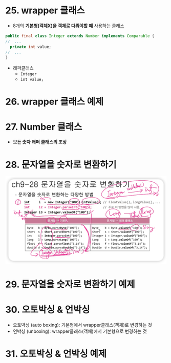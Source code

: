 # 25. wrapper 클래스
- 8개의 **기본형(객체X)을 객체로 다뤄야할 때** 사용하는 클래스
```java
public final class Integer extends Number implements Comparable {
//  ...
  private int value;
//  ...
}
```
- 래퍼클래스
    - `Integer`
    - `int value;`

# 26. wrapper 클래스 예제


# 27. Number 클래스
- **모든 숫자 래퍼 클래스의 조상**

# 28. 문자열을 숫자로 변환하기
<p align="center">
<img src=../image/stringToNumber.png>
</p>

# 29. 문자열을 숫자로 변환하기 예제


# 30. 오토박싱 & 언박싱
- 오토박싱 (auto boxing): 기본형에서 wrapper클래스(객체)로 변경하는 것
- 언박싱 (unboxing): wrapper클래스(객체)에서 기본형으로 변경하는 것

# 31. 오토박싱 & 언박싱 예제
